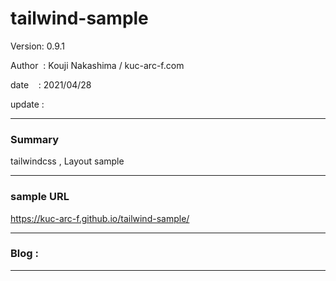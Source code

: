 ﻿# tailwind-sample

 Version: 0.9.1

 Author  : Kouji Nakashima / kuc-arc-f.com

 date    : 2021/04/28

 update  :

***
### Summary

tailwindcss , Layout sample

***
### sample URL

https://kuc-arc-f.github.io/tailwind-sample/

***
### Blog :


***

